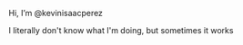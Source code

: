 Hi, I’m @kevinisaacperez

I literally don't know what I'm doing, but sometimes it works


<!---
kevinisaacperez/kevinisaacperez is a ✨ special ✨ repository because its `README.md` (this file) appears on your GitHub profile.
You can click the Preview link to take a look at your changes.
--->
